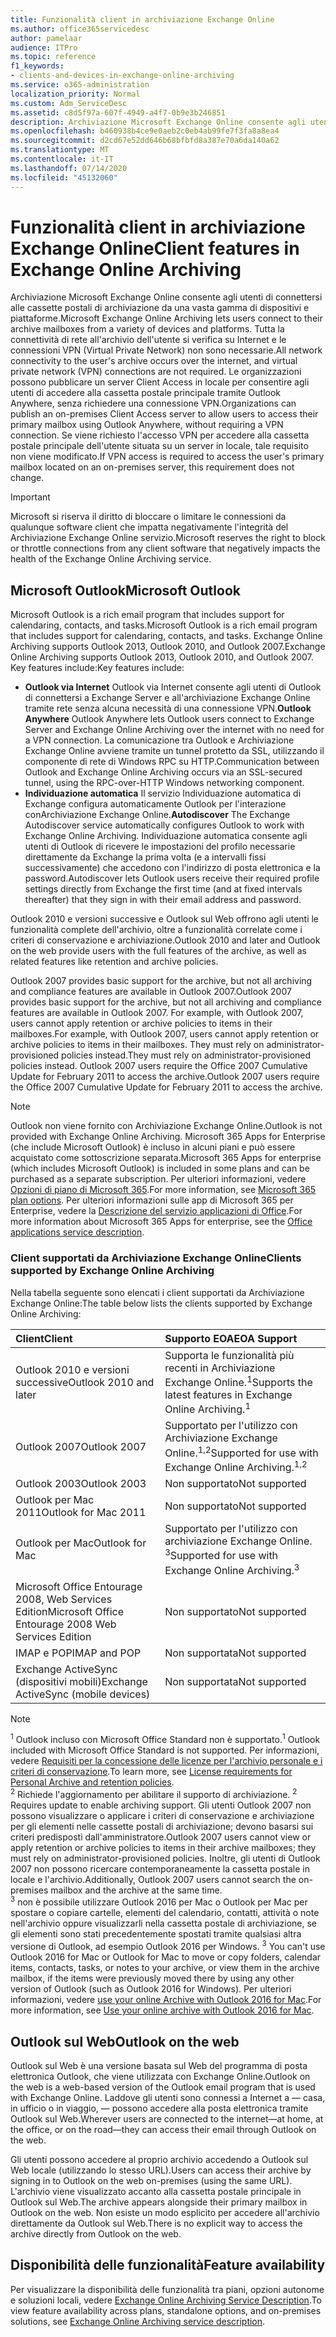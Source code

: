 ```yaml
---
title: Funzionalità client in archiviazione Exchange Online
ms.author: office365servicedesc
author: pamelaar
audience: ITPro
ms.topic: reference
f1_keywords:
- clients-and-devices-in-exchange-online-archiving
ms.service: o365-administration
localization_priority: Normal
ms.custom: Adm_ServiceDesc
ms.assetid: c8d5f97a-607f-4949-a4f7-0b9e3b246851
description: Archiviazione Microsoft Exchange Online consente agli utenti di connettersi alle cassette postali di archiviazione da una vasta gamma di dispositivi e piattaforme. Tutta la connettività di rete all'archivio dell'utente si verifica su Internet e le connessioni VPN (Virtual Private Network) non sono necessarie. Le organizzazioni possono pubblicare un server Client Access in locale per consentire agli utenti di accedere alla cassetta postale principale tramite Outlook Anywhere, senza richiedere una connessione VPN. Se viene richiesto l'accesso VPN per accedere alla cassetta postale principale dell'utente situata su un server in locale, tale requisito non viene modificato.
ms.openlocfilehash: b460938b4ce9e0aeb2c0eb4ab99fe7f3fa8a8ea4
ms.sourcegitcommit: d2cd67e52dd646b68bfbfd8a387e70a6da140a62
ms.translationtype: MT
ms.contentlocale: it-IT
ms.lasthandoff: 07/14/2020
ms.locfileid: "45132060"
---
```

# <a name="client-features-in-exchange-online-archiving"></a><span data-ttu-id="2ce22-106">Funzionalità client in archiviazione Exchange Online</span><span class="sxs-lookup"><span data-stu-id="2ce22-106">Client features in Exchange Online Archiving</span></span>

<span data-ttu-id="2ce22-107">Archiviazione Microsoft Exchange Online consente agli utenti di connettersi alle cassette postali di archiviazione da una vasta gamma di dispositivi e piattaforme.</span><span class="sxs-lookup"><span data-stu-id="2ce22-107">Microsoft Exchange Online Archiving lets users connect to their archive mailboxes from a variety of devices and platforms.</span></span> <span data-ttu-id="2ce22-108">Tutta la connettività di rete all'archivio dell'utente si verifica su Internet e le connessioni VPN (Virtual Private Network) non sono necessarie.</span><span class="sxs-lookup"><span data-stu-id="2ce22-108">All network connectivity to the user's archive occurs over the internet, and virtual private network (VPN) connections are not required.</span></span> <span data-ttu-id="2ce22-109">Le organizzazioni possono pubblicare un server Client Access in locale per consentire agli utenti di accedere alla cassetta postale principale tramite Outlook Anywhere, senza richiedere una connessione VPN.</span><span class="sxs-lookup"><span data-stu-id="2ce22-109">Organizations can publish an on-premises Client Access server to allow users to access their primary mailbox using Outlook Anywhere, without requiring a VPN connection.</span></span> <span data-ttu-id="2ce22-110">Se viene richiesto l'accesso VPN per accedere alla cassetta postale principale dell'utente situata su un server in locale, tale requisito non viene modificato.</span><span class="sxs-lookup"><span data-stu-id="2ce22-110">If VPN access is required to access the user's primary mailbox located on an on-premises server, this requirement does not change.</span></span>
  
> [!IMPORTANT]
> <span data-ttu-id="2ce22-111">Microsoft si riserva il diritto di bloccare o limitare le connessioni da qualunque software client che impatta negativamente l'integrità del Archiviazione Exchange Online servizio.</span><span class="sxs-lookup"><span data-stu-id="2ce22-111">Microsoft reserves the right to block or throttle connections from any client software that negatively impacts the health of the Exchange Online Archiving service.</span></span>
  
## <a name="microsoft-outlook"></a><span data-ttu-id="2ce22-112">Microsoft Outlook</span><span class="sxs-lookup"><span data-stu-id="2ce22-112">Microsoft Outlook</span></span>

<span data-ttu-id="2ce22-113">Microsoft Outlook is a rich email program that includes support for calendaring, contacts, and tasks.</span><span class="sxs-lookup"><span data-stu-id="2ce22-113">Microsoft Outlook is a rich email program that includes support for calendaring, contacts, and tasks.</span></span> <span data-ttu-id="2ce22-114">Exchange Online Archiving supports Outlook 2013, Outlook 2010, and Outlook 2007.</span><span class="sxs-lookup"><span data-stu-id="2ce22-114">Exchange Online Archiving supports Outlook 2013, Outlook 2010, and Outlook 2007.</span></span> <span data-ttu-id="2ce22-115">Key features include:</span><span class="sxs-lookup"><span data-stu-id="2ce22-115">Key features include:</span></span>
  
- <span data-ttu-id="2ce22-116">**Outlook via Internet** Outlook via Internet consente agli utenti di Outlook di connettersi a Exchange Server e all'archiviazione Exchange Online tramite rete senza alcuna necessità di una connessione VPN.</span><span class="sxs-lookup"><span data-stu-id="2ce22-116">**Outlook Anywhere** Outlook Anywhere lets Outlook users connect to Exchange Server and Exchange Online Archiving over the internet with no need for a VPN connection.</span></span> <span data-ttu-id="2ce22-117">La comunicazione tra Outlook e Archiviazione Exchange Online avviene tramite un tunnel protetto da SSL, utilizzando il componente di rete di Windows RPC su HTTP.</span><span class="sxs-lookup"><span data-stu-id="2ce22-117">Communication between Outlook and Exchange Online Archiving occurs via an SSL-secured tunnel, using the RPC-over-HTTP Windows networking component.</span></span>    
- <span data-ttu-id="2ce22-118">**Individuazione automatica** Il servizio Individuazione automatica di Exchange configura automaticamente Outlook per l'interazione conArchiviazione Exchange Online.</span><span class="sxs-lookup"><span data-stu-id="2ce22-118">**Autodiscover** The Exchange Autodiscover service automatically configures Outlook to work with Exchange Online Archiving.</span></span> <span data-ttu-id="2ce22-119">Individuazione automatica consente agli utenti di Outlook di ricevere le impostazioni del profilo necessarie direttamente da Exchange la prima volta (e a intervalli fissi successivamente) che accedono con l'indirizzo di posta elettronica e la password.</span><span class="sxs-lookup"><span data-stu-id="2ce22-119">Autodiscover lets Outlook users receive their required profile settings directly from Exchange the first time (and at fixed intervals thereafter) that they sign in with their email address and password.</span></span> 

<span data-ttu-id="2ce22-120">Outlook 2010 e versioni successive e Outlook sul Web offrono agli utenti le funzionalità complete dell'archivio, oltre a funzionalità correlate come i criteri di conservazione e archiviazione.</span><span class="sxs-lookup"><span data-stu-id="2ce22-120">Outlook 2010 and later and Outlook on the web provide users with the full features of the archive, as well as related features like retention and archive policies.</span></span>
  
<span data-ttu-id="2ce22-121">Outlook 2007 provides basic support for the archive, but not all archiving and compliance features are available in Outlook 2007.</span><span class="sxs-lookup"><span data-stu-id="2ce22-121">Outlook 2007 provides basic support for the archive, but not all archiving and compliance features are available in Outlook 2007.</span></span> <span data-ttu-id="2ce22-122">For example, with Outlook 2007, users cannot apply retention or archive policies to items in their mailboxes.</span><span class="sxs-lookup"><span data-stu-id="2ce22-122">For example, with Outlook 2007, users cannot apply retention or archive policies to items in their mailboxes.</span></span> <span data-ttu-id="2ce22-123">They must rely on administrator-provisioned policies instead.</span><span class="sxs-lookup"><span data-stu-id="2ce22-123">They must rely on administrator-provisioned policies instead.</span></span> <span data-ttu-id="2ce22-124">Outlook 2007 users require the Office 2007 Cumulative Update for February 2011 to access the archive.</span><span class="sxs-lookup"><span data-stu-id="2ce22-124">Outlook 2007 users require the Office 2007 Cumulative Update for February 2011 to access the archive.</span></span>
  
> [!NOTE]
> <span data-ttu-id="2ce22-125">Outlook non viene fornito con Archiviazione Exchange Online.</span><span class="sxs-lookup"><span data-stu-id="2ce22-125">Outlook is not provided with Exchange Online Archiving.</span></span> <span data-ttu-id="2ce22-126">Microsoft 365 Apps for Enterprise (che include Microsoft Outlook) è incluso in alcuni piani e può essere acquistato come sottoscrizione separata.</span><span class="sxs-lookup"><span data-stu-id="2ce22-126">Microsoft 365 Apps for enterprise (which includes Microsoft Outlook) is included in some plans and can be purchased as a separate subscription.</span></span> <span data-ttu-id="2ce22-127">Per ulteriori informazioni, vedere [Opzioni di piano di Microsoft 365](../office-365-platform-service-description/office-365-plan-options.md).</span><span class="sxs-lookup"><span data-stu-id="2ce22-127">For more information, see [Microsoft 365 plan options](../office-365-platform-service-description/office-365-plan-options.md).</span></span> <span data-ttu-id="2ce22-128">Per ulteriori informazioni sulle app di Microsoft 365 per Enterprise, vedere la [Descrizione del servizio applicazioni di Office](../office-applications-service-description/office-applications-service-description.md).</span><span class="sxs-lookup"><span data-stu-id="2ce22-128">For more information about Microsoft 365 Apps for enterprise, see the [Office applications service description](../office-applications-service-description/office-applications-service-description.md).</span></span> 
  
### <a name="clients-supported-by-exchange-online-archiving"></a><span data-ttu-id="2ce22-129">Client supportati da Archiviazione Exchange Online</span><span class="sxs-lookup"><span data-stu-id="2ce22-129">Clients supported by Exchange Online Archiving</span></span>

<span data-ttu-id="2ce22-130">Nella tabella seguente sono elencati i client supportati da Archiviazione Exchange Online:</span><span class="sxs-lookup"><span data-stu-id="2ce22-130">The table below lists the clients supported by Exchange Online Archiving:</span></span>
  
|<span data-ttu-id="2ce22-131">**Client**</span><span class="sxs-lookup"><span data-stu-id="2ce22-131">**Client**</span></span>|<span data-ttu-id="2ce22-132">**Supporto EOA**</span><span class="sxs-lookup"><span data-stu-id="2ce22-132">**EOA Support**</span></span>|
|:-----|:-----|
|<span data-ttu-id="2ce22-133">Outlook 2010 e versioni successive</span><span class="sxs-lookup"><span data-stu-id="2ce22-133">Outlook 2010 and later</span></span>  <br/> |<span data-ttu-id="2ce22-134">Supporta le funzionalità più recenti in Archiviazione Exchange Online.<sup>1</sup></span><span class="sxs-lookup"><span data-stu-id="2ce22-134">Supports the latest features in Exchange Online Archiving.<sup>1</sup></span></span> <br/> |
|<span data-ttu-id="2ce22-135">Outlook 2007</span><span class="sxs-lookup"><span data-stu-id="2ce22-135">Outlook 2007</span></span>  <br/> |<span data-ttu-id="2ce22-136">Supportato per l'utilizzo con Archiviazione Exchange Online.<sup>1,2</sup></span><span class="sxs-lookup"><span data-stu-id="2ce22-136">Supported for use with Exchange Online Archiving.<sup>1,2</sup></span></span> <br/> |
|<span data-ttu-id="2ce22-137">Outlook 2003</span><span class="sxs-lookup"><span data-stu-id="2ce22-137">Outlook 2003</span></span>  <br/> |<span data-ttu-id="2ce22-138">Non supportato</span><span class="sxs-lookup"><span data-stu-id="2ce22-138">Not supported</span></span>  <br/> |
|<span data-ttu-id="2ce22-139">Outlook per Mac 2011</span><span class="sxs-lookup"><span data-stu-id="2ce22-139">Outlook for Mac 2011</span></span>  <br/> |<span data-ttu-id="2ce22-140">Non supportato</span><span class="sxs-lookup"><span data-stu-id="2ce22-140">Not supported</span></span>  <br/> |
|<span data-ttu-id="2ce22-141">Outlook per Mac</span><span class="sxs-lookup"><span data-stu-id="2ce22-141">Outlook for Mac</span></span>  <br/> |<span data-ttu-id="2ce22-142">Supportato per l'utilizzo con archiviazione Exchange Online. <sup>3</sup></span><span class="sxs-lookup"><span data-stu-id="2ce22-142">Supported for use with Exchange Online Archiving.<sup>3</sup></span></span> <br/> |
|<span data-ttu-id="2ce22-143">Microsoft Office Entourage 2008, Web Services Edition</span><span class="sxs-lookup"><span data-stu-id="2ce22-143">Microsoft Office Entourage 2008 Web Services Edition</span></span>  <br/> |<span data-ttu-id="2ce22-144">Non supportato</span><span class="sxs-lookup"><span data-stu-id="2ce22-144">Not supported</span></span>  <br/> |
|<span data-ttu-id="2ce22-145">IMAP e POP</span><span class="sxs-lookup"><span data-stu-id="2ce22-145">IMAP and POP</span></span>  <br/> |<span data-ttu-id="2ce22-146">Non supportata</span><span class="sxs-lookup"><span data-stu-id="2ce22-146">Not supported</span></span>  <br/> |
|<span data-ttu-id="2ce22-147">Exchange ActiveSync (dispositivi mobili)</span><span class="sxs-lookup"><span data-stu-id="2ce22-147">Exchange ActiveSync (mobile devices)</span></span>  <br/> |<span data-ttu-id="2ce22-148">Non supportata</span><span class="sxs-lookup"><span data-stu-id="2ce22-148">Not supported</span></span>  <br/> |
   
> [!NOTE]
> <span data-ttu-id="2ce22-149"><sup>1</sup> Outlook incluso con Microsoft Office Standard non è supportato.</span><span class="sxs-lookup"><span data-stu-id="2ce22-149"><sup>1</sup> Outlook included with Microsoft Office Standard is not supported.</span></span> <span data-ttu-id="2ce22-150">Per informazioni, vedere [Requisiti per la concessione delle licenze per l'archivio personale e i criteri di conservazione](https://support.office.com/article/Outlook-license-requirements-for-Exchange-features-46B6B7C5-C3CA-43E5-8424-1E2807917C99).</span><span class="sxs-lookup"><span data-stu-id="2ce22-150">To learn more, see [License requirements for Personal Archive and retention policies](https://support.office.com/article/Outlook-license-requirements-for-Exchange-features-46B6B7C5-C3CA-43E5-8424-1E2807917C99).</span></span> <br/><span data-ttu-id="2ce22-151"> 
<sup>2</sup> Richiede l'aggiornamento per abilitare il supporto di archiviazione.</span><span class="sxs-lookup"><span data-stu-id="2ce22-151"> 
<sup>2</sup> Requires update to enable archiving support.</span></span> <span data-ttu-id="2ce22-152">Gli utenti Outlook 2007 non possono visualizzare o applicare i criteri di conservazione e archiviazione per gli elementi nelle cassette postali di archiviazione; devono basarsi sui criteri predisposti dall'amministratore.</span><span class="sxs-lookup"><span data-stu-id="2ce22-152">Outlook 2007 users cannot view or apply retention or archive policies to items in their archive mailboxes; they must rely on administrator-provisioned policies.</span></span> <span data-ttu-id="2ce22-153">Inoltre, gli utenti di Outlook 2007 non possono ricercare contemporaneamente la cassetta postale in locale e l'archivio.</span><span class="sxs-lookup"><span data-stu-id="2ce22-153">Additionally, Outlook 2007 users cannot search the on-premises mailbox and the archive at the same time.</span></span> <br/><span data-ttu-id="2ce22-154"> 
<sup>3</sup> non è possibile utilizzare Outlook 2016 per Mac o Outlook per Mac per spostare o copiare cartelle, elementi del calendario, contatti, attività o note nell'archivio oppure visualizzarli nella cassetta postale di archiviazione, se gli elementi sono stati precedentemente spostati tramite qualsiasi altra versione di Outlook, ad esempio Outlook 2016 per Windows.</span><span class="sxs-lookup"><span data-stu-id="2ce22-154"> 
<sup>3</sup> You can't use Outlook 2016 for Mac or Outlook for Mac to move or copy folders, calendar items, contacts, tasks, or notes to your archive, or view them in the archive mailbox, if the items were previously moved there by using any other version of Outlook (such as Outlook 2016 for Windows).</span></span> <span data-ttu-id="2ce22-155">Per ulteriori informazioni, vedere [use your online Archive with Outlook 2016 for Mac](https://support.office.com/article/Use-your-online-archive-with-Outlook-2016-for-Mac-45b8439c-2982-4b6b-9097-eed71dbfe238).</span><span class="sxs-lookup"><span data-stu-id="2ce22-155">For more information, see [Use your online archive with Outlook 2016 for Mac](https://support.office.com/article/Use-your-online-archive-with-Outlook-2016-for-Mac-45b8439c-2982-4b6b-9097-eed71dbfe238).</span></span> 

## <a name="outlook-on-the-web"></a><span data-ttu-id="2ce22-156">Outlook sul Web</span><span class="sxs-lookup"><span data-stu-id="2ce22-156">Outlook on the web</span></span>

<span data-ttu-id="2ce22-157">Outlook sul Web è una versione basata sul Web del programma di posta elettronica Outlook, che viene utilizzata con Exchange Online.</span><span class="sxs-lookup"><span data-stu-id="2ce22-157">Outlook on the web is a web-based version of the Outlook email program that is used with Exchange Online.</span></span> <span data-ttu-id="2ce22-158">Laddove gli utenti sono connessi a Internet a &mdash; casa, in ufficio o in viaggio, &mdash; possono accedere alla posta elettronica tramite Outlook sul Web.</span><span class="sxs-lookup"><span data-stu-id="2ce22-158">Wherever users are connected to the internet&mdash;at home, at the office, or on the road&mdash;they can access their email through Outlook on the web.</span></span>
  
<span data-ttu-id="2ce22-159">Gli utenti possono accedere al proprio archivio accedendo a Outlook sul Web locale (utilizzando lo stesso URL).</span><span class="sxs-lookup"><span data-stu-id="2ce22-159">Users can access their archive by signing in to Outlook on the web on-premises (using the same URL).</span></span> <span data-ttu-id="2ce22-160">L'archivio viene visualizzato accanto alla cassetta postale principale in Outlook sul Web.</span><span class="sxs-lookup"><span data-stu-id="2ce22-160">The archive appears alongside their primary mailbox in Outlook on the web.</span></span> <span data-ttu-id="2ce22-161">Non esiste un modo esplicito per accedere all'archivio direttamente da Outlook sul Web.</span><span class="sxs-lookup"><span data-stu-id="2ce22-161">There is no explicit way to access the archive directly from Outlook on the web.</span></span>
  
## <a name="feature-availability"></a><span data-ttu-id="2ce22-162">Disponibilità delle funzionalità</span><span class="sxs-lookup"><span data-stu-id="2ce22-162">Feature availability</span></span>

<span data-ttu-id="2ce22-163">Per visualizzare la disponibilità delle funzionalità tra piani, opzioni autonome e soluzioni locali, vedere [Exchange Online Archiving Service Description](exchange-online-archiving-service-description.md).</span><span class="sxs-lookup"><span data-stu-id="2ce22-163">To view feature availability across plans, standalone options, and on-premises solutions, see [Exchange Online Archiving service description](exchange-online-archiving-service-description.md).</span></span>